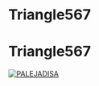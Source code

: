 # Triangle567
# Triangle567
[![PALEJADISA](https://circleci.com/gh/PALEJADISA/Triangle567.svg?style=svg)](https://app.circleci.com/pipelines/github/PALEJADISA/Triangle567?branch=main&filter=all)
